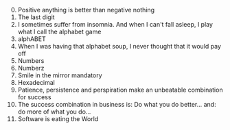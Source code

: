 0. Positive anything is better than negative nothing
1. The last digit
2. I sometimes suffer from insomnia. And when I can't fall asleep, I play what I call the alphabet game
3. alphABET
4. When I was having that alphabet soup, I never thought that it would pay off
5. Numbers
6. Numberz
7. Smile in the mirror mandatory
8. Hexadecimal
9. Patience, persistence and perspiration make an unbeatable combination for success
11. The success combination in business is: Do what you do better... and: do more of what you do...
12. Software is eating the World

